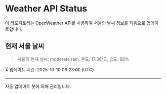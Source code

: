 
# Weather API Status

이 리포지토리는 OpenWeather API를 사용하여 서울의 날씨 정보를 자동으로 업데이트합니다.

## 현재 서울 날씨
> 서울의 현재 날씨: moderate rain, 온도: 17.36°C, 습도: 98%

⏳ 업데이트 시간: 2025-10-10 09:23:00 (UTC)

---
자동 업데이트 봇에 의해 관리됩니다.
